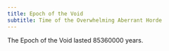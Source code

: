 ```yaml
---
title: Epoch of the Void
subtitle: Time of the Overwhelming Aberrant Horde
---
```

The Epoch of the Void lasted 85360000 years.